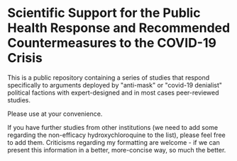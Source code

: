 # Scientific Support for the Public Health Response and Recommended Countermeasures to the COVID-19 Crisis

This is a public repository containing a series of studies that respond specifically to arguments deployed by "anti-mask" or "covid-19 denialist" political factions with expert-designed and in most cases peer-reviewed studies.

Please use at your convenience. 

If you have further studies from other institutions (we need to add some regarding the non-efficacy hydroxychloroquine to the list), please feel free to add them. Criticisms regarding my formatting are welcome - if we can present this information in a better, more-concise way, so much the better.
